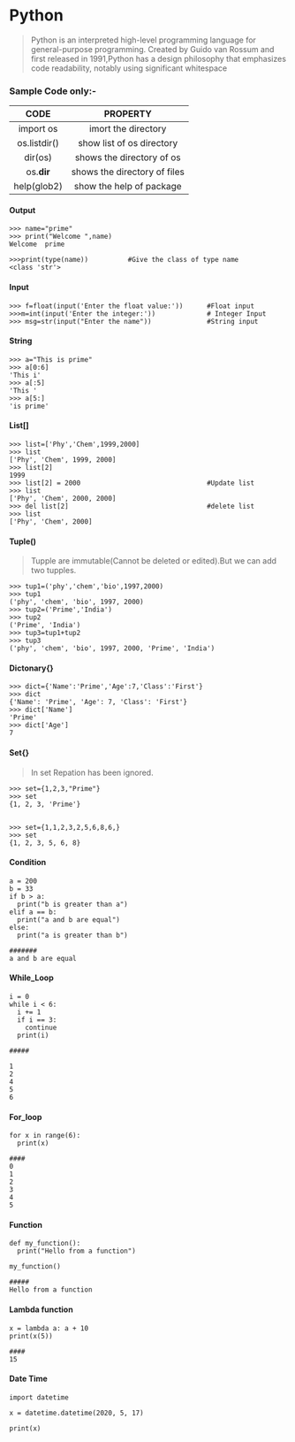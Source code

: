 # Python
>Python is an interpreted high-level programming language for general-purpose programming. Created by Guido van Rossum and first released in 1991,Python has a design philosophy that emphasizes code readability, notably using significant whitespace


### Sample Code only:-

| CODE | PROPERTY |
| :---: | :---: |
| import os | imort the directory |
| os.listdir() | show list of os directory |
| dir(os) | shows the directory of os |
| os.__dir__ | shows the directory of files
| help(glob2) | show the help of package |


#### Output

```
>>> name="prime"
>>> print("Welcome ",name)
Welcome  prime

>>>print(type(name))          #Give the class of type name
<class 'str'>
```

#### Input
```
>>> f=float(input('Enter the float value:'))      #Float input
>>>m=int(input('Enter the integer:'))             # Integer Input
>>> msg=str(input("Enter the name"))              #String input
```

#### String
```
>>> a="This is prime"
>>> a[0:6]
'This i'
>>> a[:5]
'This '
>>> a[5:]
'is prime'
```

#### List[]
```
>>> list=['Phy','Chem',1999,2000]
>>> list
['Phy', 'Chem', 1999, 2000]
>>> list[2]
1999
>>> list[2] = 2000                                #Update list
>>> list
['Phy', 'Chem', 2000, 2000]
>>> del list[2]                                   #delete list
>>> list
['Phy', 'Chem', 2000]
```

#### Tuple()
> Tupple are immutable(Cannot be deleted or edited).But we can add two tupples.

```
>>> tup1=('phy','chem','bio',1997,2000)
>>> tup1
('phy', 'chem', 'bio', 1997, 2000)
>>> tup2=('Prime','India')
>>> tup2
('Prime', 'India')
>>> tup3=tup1+tup2
>>> tup3
('phy', 'chem', 'bio', 1997, 2000, 'Prime', 'India')
```
#### Dictonary{}
```
>>> dict={'Name':'Prime','Age':7,'Class':'First'}
>>> dict
{'Name': 'Prime', 'Age': 7, 'Class': 'First'}
>>> dict['Name']
'Prime'
>>> dict['Age']
7
```
#### Set{}
> In set Repation has been ignored.

```
>>> set={1,2,3,"Prime"}
>>> set
{1, 2, 3, 'Prime'}


>>> set={1,1,2,3,2,5,6,8,6,}
>>> set
{1, 2, 3, 5, 6, 8}
```

#### Condition

```
a = 200
b = 33
if b > a:
  print("b is greater than a")
elif a == b:
  print("a and b are equal")
else:
  print("a is greater than b")

#######
a and b are equal
```

#### While_Loop

```
i = 0
while i < 6:
  i += 1 
  if i == 3:
    continue
  print(i)

#####

1
2
4
5
6
```

#### For_loop

```
for x in range(6):
  print(x) 
  
####
0
1
2
3
4
5
```
#### Function
```
def my_function():
  print("Hello from a function")

my_function()

#####
Hello from a function
```

#### Lambda function

```
x = lambda a: a + 10
print(x(5))

####
15
```

#### Date Time
```
import datetime

x = datetime.datetime(2020, 5, 17)

print(x)

```


